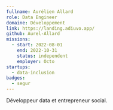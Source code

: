 ```yaml
---
fullname: Aurélien Allard
role: Data Engineer
domaine: Développement
link: https://landing.adiuvo.app/
github: Aurel-Allard
missions:
  - start: 2022-08-01
    end: 2022-10-31
    status: independent
    employer: Octo
startups:
  - data-inclusion
badges:
  - segur
---
```


Développeur data et entrepreneur social.
